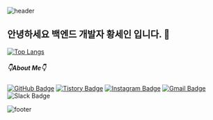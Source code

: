 ![header](https://capsule-render.vercel.app/api?type=waving&color=auto&customColorList=1,4,6,9,13&height=160&section=header&text=Sein's%20Github&fontSize=50)
## 안녕하세요 백엔드 개발자 황세인 입니다. 👋
[![Top Langs](https://github-readme-stats.vercel.app/api/top-langs/?username=5ein&layout=compact)](https://github.com/5ein/github-readme-stats)
##### 👇About Me👇
[![GitHub Badge](https://img.shields.io/badge/-GitHub-181717?style=flat-square&logo=GitHub&logoColor=white&link=https://github.com/5ein/)](https://github.com/5ein/) 
[![Tistory Badge](https://img.shields.io/badge/-Tistory-black?style=flat-square&logo=Tistory&logoColor=white&link=https://5ein.tistory.com/)](https://5ein.tistory.com/) 
[![Instagram Badge](https://img.shields.io/badge/-Instagram-dd2a7b?style=flat-square&logo=instagram&logoColor=white&link=https://www.instagram.com/5ein_i/)](https://www.instagram.com/5ein_i/)
[![Gmail Badge](https://img.shields.io/badge/Gmail-d14836?style=flat-square&logo=Gmail&logoColor=white&link=mailto:hwangsein0525@gmail.com)](mailto:hwangsein0525@gmail.com)
![Slack Badge](https://img.shields.io/badge/Slack-4A154B?style=flat-square&logo=slack&logoColor=white)

<!--
##### 📝Experience📝
![Java](https://img.shields.io/badge/java-%23ED8B00.svg?style=flat&logo=java&logoColor=white)
![HTML5](https://img.shields.io/badge/html5-%23E34F26.svg?style=flat&logo=html5&logoColor=white)
![CSS3](https://img.shields.io/badge/css3-%231572B6.svg?style=flat&logo=css3&logoColor=white)
![JavaScript](https://img.shields.io/badge/javascript-%23323330.svg?style=flat&logo=javascript&logoColor=%23F7DF1E)
![Python](https://img.shields.io/badge/python-3670A0?style=flat&logo=python&logoColor=ffdd54)
![C](https://img.shields.io/badge/c-%2300599C.svg?style=flat&logo=c&logoColor=white)
<br>
![Eclipse](https://img.shields.io/badge/Eclipse-FE7A16.svg?style=flat&logo=Eclipse&logoColor=white)
![Visual Studio Code](https://img.shields.io/badge/VS%20Code-0078d7.svg?style=flat&logo=visual-studio-code&logoColor=white)
![Android Studio](https://img.shields.io/badge/Android%20Studio-3DDC84.svg?style=flat&logo=android-studio&logoColor=white)
![PyCharm](https://img.shields.io/badge/pycharm-143?style=flat&logo=pycharm&logoColor=black&color=black&labelColor=green)
![Visual Studio](https://img.shields.io/badge/Visual%20Studio-5C2D91.svg?style=flat&logo=visual-studio&logoColor=white)
![Spyder](https://img.shields.io/badge/Spyder-838485?style=flat&logo=spyder%20ide&logoColor=maroon)
<br>
![Oracle](https://img.shields.io/badge/Oracle-F80000?style=flat&logo=oracle&logoColor=white)
![AWS](https://img.shields.io/badge/AWS-%23FF9900.svg?style=flat&logo=amazon-aws&logoColor=white)
![MySQL](https://img.shields.io/badge/mysql-%2300f.svg?style=flat&logo=mysql&logoColor=white)
<br>
![Git](https://img.shields.io/badge/git-%23F05033.svg?style=flat&logo=git&logoColor=white)
![Sourcetree](https://img.shields.io/badge/Sourcetree-0052CC?style=flat&logo=Sourcetree&logoColor=white)
<br>
![Linux](https://img.shields.io/badge/Linux-FCC624?style=flat&logo=linux&logoColor=black)
![Cent OS](https://img.shields.io/badge/cent%20os-002260?style=flat&logo=centos&logoColor=F0F0F0)
![VMware](https://img.shields.io/badge/VMware-607078?style=flat&logo=VMware&logoColor=white)
<br>
![Arduino](https://img.shields.io/badge/-Arduino-00979D?style=flat&logo=Arduino&logoColor=white)
![Processing%20Foundation](https://img.shields.io/badge/Processing-006699?style=flat&logo=Processing%20Foundation&logoColor=white)
![Unity](https://img.shields.io/badge/unity-%23000000.svg?style=flat&logo=unity&logoColor=white)
![TensorFlow](https://img.shields.io/badge/TensorFlow-%23FF6F00.svg?style=flat&logo=TensorFlow&logoColor=white)
-->

![footer](https://capsule-render.vercel.app/api?type=waving&color=auto&customColorList=1,4,6,9,13&height=130&section=footer)
